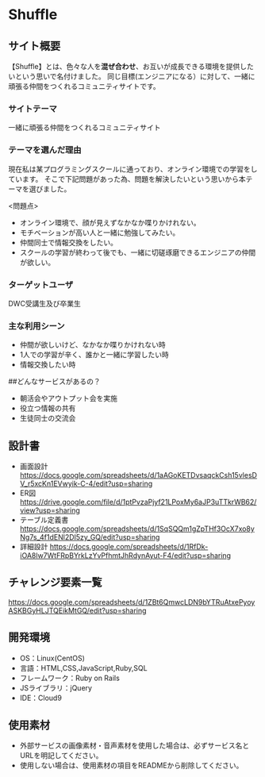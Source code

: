 # Shuffle

## サイト概要
【Shuffle】とは、色々な人を**混ぜ合わせ**、お互いが成長できる環境を提供したいという思いで名付けました。
同じ目標(エンジニアになる）に対して、一緒に頑張る仲間をつくれるコミュニティサイトです。

### サイトテーマ
一緒に頑張る仲間をつくれるコミュニティサイト

### テーマを選んだ理由
現在私は某プログラミングスクールに通っており、オンライン環境での学習をしています。
そこで下記問題があった為、問題を解決したいという思いから本テーマを選びました。

<問題点>
* オンライン環境で、顔が見えずなかなか喋りかけれない。
* モチベーションが高い人と一緒に勉強してみたい。
* 仲間同士で情報交換をしたい。
* スクールの学習が終わって後でも、一緒に切磋琢磨できるエンジニアの仲間が欲しい。

### ターゲットユーザ
DWC受講生及び卒業生

### 主な利用シーン
* 仲間が欲しいけど、なかなか喋りかけれない時
* 1人での学習が辛く、誰かと一緒に学習したい時
* 情報交換したい時

##どんなサービスがあるの？
* 朝活会やアウトプット会を実施
* 役立つ情報の共有
* 生徒同士の交流会

## 設計書
* 画面設計
https://docs.google.com/spreadsheets/d/1aAGoKETDvsaqckCsh15vlesDV_r5xcKn1EVwyik-C-4/edit?usp=sharing
* ER図
https://drive.google.com/file/d/1ptPvzaPjyf21LPoxMy6aJP3uTTkrWB62/view?usp=sharing
* テーブル定義書
https://docs.google.com/spreadsheets/d/1SqSQQm1gZpTHf3OcX7xo8yNg7s_4f1dENl2DI5zy_GQ/edit?usp=sharing
* 詳細設計
https://docs.google.com/spreadsheets/d/1RfDk-iOA8lw7WtFRpBYrkLzYvPfhmtJhRdynAyut-F4/edit?usp=sharing


## チャレンジ要素一覧
https://docs.google.com/spreadsheets/d/1ZBt6QmwcLDN9bYTRuAtxePyoyASKBGyHLJTQEikMtGQ/edit?usp=sharing
## 開発環境
- OS：Linux(CentOS)
- 言語：HTML,CSS,JavaScript,Ruby,SQL
- フレームワーク：Ruby on Rails
- JSライブラリ：jQuery
- IDE：Cloud9

## 使用素材
- 外部サービスの画像素材・音声素材を使用した場合は、必ずサービス名とURLを明記してください。
- 使用しない場合は、使用素材の項目をREADMEから削除してください。
